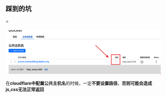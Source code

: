 ## 踩到的坑

⭐

![Image](https://raw.githubusercontent.com/MyMaskKing/MyMaskKing.github.io/main/assets/images/Test测试/img_1ae1eae448.png)

在**cloudflare中配置公共主机名**的时候，一定**不要设置路径**，**否则可能会造成js,css无法正常返回**
<!--stackedit_data:
eyJoaXN0b3J5IjpbNDc5NjA1MjBdfQ==
-->
